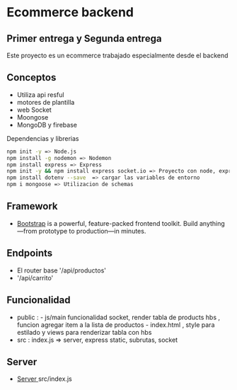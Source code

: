 # Ecommerce backend
## Primer entrega y Segunda entrega


Este proyecto es un ecommerce trabajado especialmente desde el backend

## Conceptos
- Utiliza api resful 
- motores de plantilla
- web Socket
- Moongose
- MongoDB y firebase



Dependencias y librerias

```sh
npm init -y => Node.js
npm install -g nodemon => Nodemon 
npm install express => Express 
npm init -y && npm install express socket.io => Proyecto con node, express y sockets
npm install dotenv --save  => cargar las variables de entorno
npm i mongoose => Utilizacion de schemas

```
## Framework
-  [Bootstrap](https://getbootstrap.com/docs/5.2/getting-started/introduction/) is a powerful, feature-packed frontend toolkit. Build anything—from prototype to production—in minutes.

## Endpoints
- El router base '/api/productos'
- '/api/carrito'

## Funcionalidad
- public :  - js/main funcionalidad socket, render tabla de products hbs , funcion agregar item a la lista de productos
            - index.html , style para estilado y views para renderizar tabla con hbs
- src : index.js => server, express static, subrutas, socket
  

## Server 
- [Server ](http://localhost:8080) src/index.js

